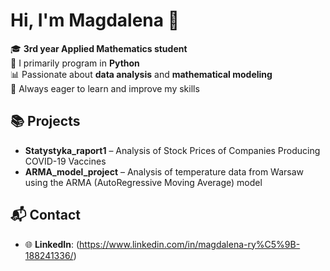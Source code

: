 # Hi, I'm Magdalena 👋

🎓 **3rd year Applied Mathematics student**  
🐍 I primarily program in **Python**  
📊 Passionate about **data analysis** and **mathematical modeling**  
🚀 Always eager to learn and improve my skills   

## 📚 Projects
- **Statystyka_raport1** – Analysis of Stock Prices of Companies Producing COVID-19 Vaccines 
- **ARMA_model_project** – Analysis of temperature data from Warsaw using the ARMA (AutoRegressive Moving Average) model

## 📬 Contact
- 🌐 **LinkedIn**: (https://www.linkedin.com/in/magdalena-ry%C5%9B-188241336/)
